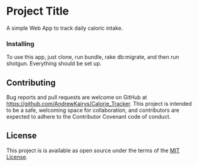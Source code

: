 # Project Title

A simple Web App to track daily caloric intake.  


### Installing

To use this app, just clone, run bundle, rake db:migrate, and then run shotgun. Everything should be set up.


## Contributing

Bug reports and pull requests are welcome on GitHub at https://github.com/AndrewKairys/Calorie_Tracker. This project is intended to be a safe, welcoming space for collaboration, and contributors are expected to adhere to the Contributor Covenant code of conduct.

## License

This project is is available as open source under the terms of the [MIT License](https://opensource.org/licenses/MIT).

